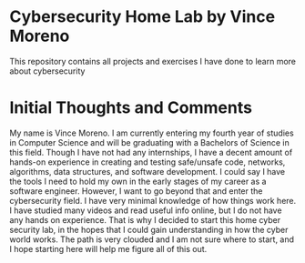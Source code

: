 # Cybersecurity Home Lab by Vince Moreno

This repository contains all projects and exercises I have done to learn more about cybersecurity

# Initial Thoughts and Comments
My name is Vince Moreno. I am currently entering my fourth year of studies in Computer Science and will be graduating with a Bachelors of Science in this field. Though I have not had any internships, I have a decent amount of hands-on experience in creating and testing safe/unsafe code, networks, algorithms, data structures, and software development. I could say I have the tools I need to hold my own in the early stages of my career as a software engineer. However, I want to go beyond that and enter the cybersecurity field. I have very minimal knowledge of how things work here. I have studied many videos and read useful info online, but I do not have any hands on experience. That is why I decided to start this home cyber security lab, in the hopes that I could gain understanding in how the cyber world works. The path is very clouded and I am not sure where to start, and I hope starting here will help me figure all of this out.
